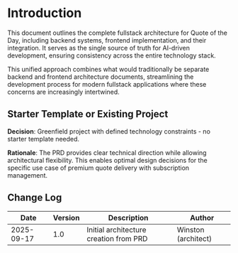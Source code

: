 # Introduction

This document outlines the complete fullstack architecture for Quote of the Day, including backend systems, frontend implementation, and their integration. It serves as the single source of truth for AI-driven development, ensuring consistency across the entire technology stack.

This unified approach combines what would traditionally be separate backend and frontend architecture documents, streamlining the development process for modern fullstack applications where these concerns are increasingly intertwined.

## Starter Template or Existing Project

**Decision**: Greenfield project with defined technology constraints - no starter template needed.

**Rationale**: The PRD provides clear technical direction while allowing architectural flexibility. This enables optimal design decisions for the specific use case of premium quote delivery with subscription management.

## Change Log
| Date | Version | Description | Author |
|------|---------|-------------|--------|
| 2025-09-17 | 1.0 | Initial architecture creation from PRD | Winston (architect) |
